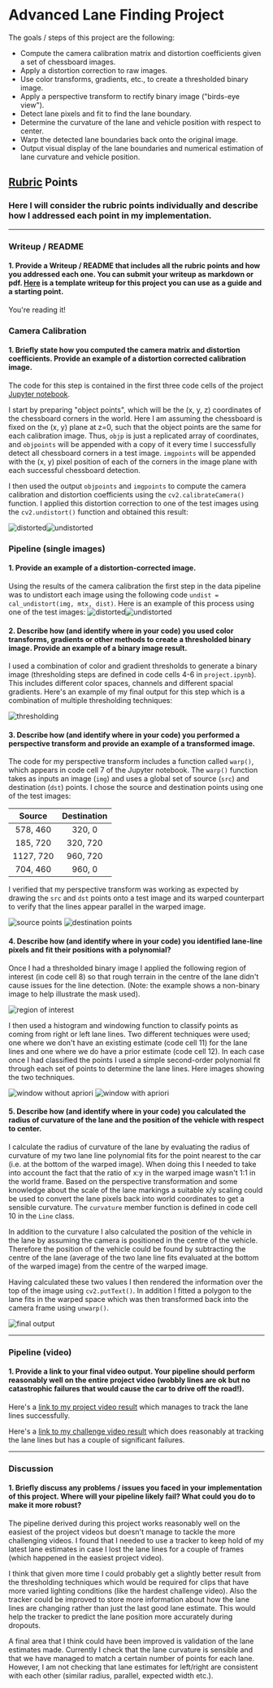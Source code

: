 # Advanced Lane Finding Project

The goals / steps of this project are the following:

* Compute the camera calibration matrix and distortion coefficients given a set of chessboard images.
* Apply a distortion correction to raw images.
* Use color transforms, gradients, etc., to create a thresholded binary image.
* Apply a perspective transform to rectify binary image ("birds-eye view").
* Detect lane pixels and fit to find the lane boundary.
* Determine the curvature of the lane and vehicle position with respect to center.
* Warp the detected lane boundaries back onto the original image.
* Output visual display of the lane boundaries and numerical estimation of lane curvature and vehicle position.

[//]: # (Image References)

[img1]: ./output_images/distorted.png "Distorted"
[img2]: ./output_images/undistorted.png "Undistorted"
[img3]: ./output_images/distorted2.png "Distorted"
[img4]: ./output_images/undistorted2.png "Undistorted"
[img5]: ./output_images/binary_combined.png "Binary Combined"
[img6]: ./output_images/source.png "Source Points"
[img7]: ./output_images/destination.png "Destination Points"
[img8]: ./output_images/region_of_interest.png "Region of Interest"
[img9]: ./output_images/window1.png "Windowing without apriori"
[img10]: ./output_images/window2.png "Windowing with apriori"
[img11]: ./output_images/final.png "Final output"
[video1]: ./project_video.mp4 "Video"

## [Rubric](https://review.udacity.com/#!/rubrics/571/view) Points

### Here I will consider the rubric points individually and describe how I addressed each point in my implementation.  

---

### Writeup / README

#### 1. Provide a Writeup / README that includes all the rubric points and how you addressed each one.  You can submit your writeup as markdown or pdf.  [Here](https://github.com/udacity/CarND-Advanced-Lane-Lines/blob/master/writeup_template.md) is a template writeup for this project you can use as a guide and a starting point.  

You're reading it!

### Camera Calibration

#### 1. Briefly state how you computed the camera matrix and distortion coefficients. Provide an example of a distortion corrected calibration image.

The code for this step is contained in the first three code cells of the project [Jupyter notebook](./project.ipynb).

I start by preparing "object points", which will be the (x, y, z) coordinates of the chessboard corners in the world. Here I am assuming the chessboard is fixed on the (x, y) plane at z=0, such that the object points are the same for each calibration image.  Thus, `objp` is just a replicated array of coordinates, and `objpoints` will be appended with a copy of it every time I successfully detect all chessboard corners in a test image.  `imgpoints` will be appended with the (x, y) pixel position of each of the corners in the image plane with each successful chessboard detection.  

I then used the output `objpoints` and `imgpoints` to compute the camera calibration and distortion coefficients using the `cv2.calibrateCamera()` function.  I applied this distortion correction to one of the test images using the `cv2.undistort()` function and obtained this result: 

![distorted][img1]![undistorted][img2]

### Pipeline (single images)

#### 1. Provide an example of a distortion-corrected image.

Using the results of the camera calibration the first step in the data pipeline was to undistort each image using the following code `undist = cal_undistort(img, mtx, dist)`. Here is an example of this process using one of the test images:
![distorted][img3]![undistorted][img4]

#### 2. Describe how (and identify where in your code) you used color transforms, gradients or other methods to create a thresholded binary image.  Provide an example of a binary image result.

I used a combination of color and gradient thresholds to generate a binary image (thresholding steps are defined in code cells 4-6 in `project.ipynb`). This includes different color spaces, channels and different spacial gradients. Here's an example of my final output for this step which is a combination of multiple thresholding techniques:

![thresholding][img5]

#### 3. Describe how (and identify where in your code) you performed a perspective transform and provide an example of a transformed image.

The code for my perspective transform includes a function called `warp()`, which appears in code cell 7 of the Jupyter notebook. The `warp()` function takes as inputs an image (`img`) and uses a global set of source (`src`) and destination (`dst`) points. I chose the source and destination points using one of the test images:

| Source        | Destination   | 
|:-------------:|:-------------:| 
| 578, 460      | 320, 0        | 
| 185, 720      | 320, 720      |
| 1127, 720     | 960, 720      |
| 704, 460      | 960, 0        |

I verified that my perspective transform was working as expected by drawing the `src` and `dst` points onto a test image and its warped counterpart to verify that the lines appear parallel in the warped image.

![source points][img6]
![destination points][img7]

#### 4. Describe how (and identify where in your code) you identified lane-line pixels and fit their positions with a polynomial?

Once I had a thresholded binary image I applied the following region of interest (in code cell 8) so that rough terrain in the centre of the lane didn't cause issues for the line detection. (Note: the example shows a non-binary image to help illustrate the mask used).

![region of interest][img8]

I then used a histogram and windowing function to classify points as coming from right or left lane lines. Two different techniques were used; one where we don't have an existing estimate (code cell 11) for the lane lines and one where we do have a prior estimate (code cell 12). In each case once I had classified the points I used a simple second-order polynomial fit through each set of points to determine the lane lines. Here images showing the two techniques.

![window without apriori][img9]
![window with apriori][img10]

#### 5. Describe how (and identify where in your code) you calculated the radius of curvature of the lane and the position of the vehicle with respect to center.

I calculate the radius of curvature of the lane by evaluating the radius of curvature of my two lane line polynomial fits for the point nearest to the car (i.e. at the bottom of the warped image). When doing this I needed to take into account the fact that the ratio of x:y in the warped image wasn't 1:1 in the world frame. Based on the perspective transformation and some knowledge about the scale of the lane markings a suitable x/y scaling could be used to convert the lane pixels back into world coordinates to get a sensible curvature. The `curvature` member function is defined in code cell 10 in the `Line` class.

In addition to the curvature I also calculated the position of the vehicle in the lane by assuming the camera is positioned in the centre of the vehicle. Therefore the position of the vehicle could be found by subtracting the centre of the lane (average of the two lane line fits evaluated at the bottom of the warped image) from the centre of the warped image. 

Having calculated these two values I then rendered the information over the top of the image using `cv2.putText()`. In addition I fitted a polygon to the lane fits in the warped space which was then transformed back into the camera frame using `unwarp()`.

![final output][img11]

---

### Pipeline (video)

#### 1. Provide a link to your final video output.  Your pipeline should perform reasonably well on the entire project video (wobbly lines are ok but no catastrophic failures that would cause the car to drive off the road!).

Here's a [link to my project video result](./test_videos_output/project_output.mp4) which manages to track the lane lines successfully.

Here's a [link to my challenge video result](./test_videos_output/challenge_output.mp4) which does reasonably at tracking the lane lines but has a couple of significant failures.

---

### Discussion

#### 1. Briefly discuss any problems / issues you faced in your implementation of this project.  Where will your pipeline likely fail?  What could you do to make it more robust?

The pipeline derived during this project works reasonably well on the easiest of the project videos but doesn't manage to tackle the more challenging videos. I found that I needed to use a tracker to keep hold of my latest lane estimates in case I lost the lane lines for a couple of frames (which happened in the easiest project video).

I think that given more time I could probably get a slightly better result from the thresholding techniques which would be required for clips that have more varied lighting conditions (like the hardest challenge video). Also the tracker could be improved to store more information about how the lane lines are changing rather than just the last good lane  estimate. This would help the tracker to predict the lane position more accurately during dropouts.

A final area that I think could have been improved is validation of the lane estimates made. Currently I check that the lane curvature is sensible and that we have managed to match a certain number of points for each lane. However, I am not checking that lane estimates for left/right are consistent with each other (similar radius, parallel, expected width etc.).